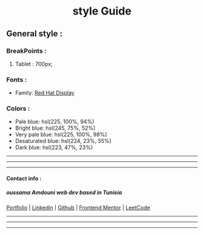 <center> <h1> style Guide </h1> </center>

## General style :

### BreakPoints :

1. Tablet     : 700px;

### Fonts :


- Family: [Red Hat Display](https://fonts.google.com/specimen/Red+Hat+Display)

### Colors :

- Pale blue: hsl(225, 100%, 94%)
- Bright blue: hsl(245, 75%, 52%)
- Very pale blue: hsl(225, 100%, 98%)
- Desaturated blue: hsl(224, 23%, 55%)
- Dark blue: hsl(223, 47%, 23%)


***
***
***
#### Contact info :

##### oussama Amdouni web dev based in Tunisia 

[Portfolio]() | [Linkedin](https://www.linkedin.com/in/usama-amdouni/) | [Github](https://github.com/hernon07) | [Frontend Mentor](https://www.frontendmentor.io/profile/hernon07) | [LeetCode](https://leetcode.com/u/hernon07/)
***
***
***


